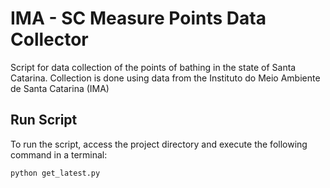 # IMA - SC Measure Points Data Collector

Script for data collection of the points of bathing in the state of Santa Catarina. Collection is done using data from the Instituto do Meio Ambiente de Santa Catarina (IMA)

## Run Script

To run the script, access the project directory and execute the following command in a terminal:

```
python get_latest.py
```

